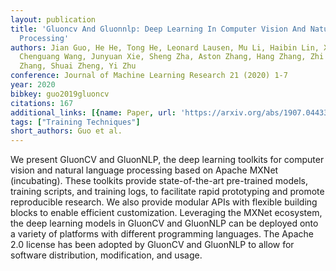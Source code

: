 ```yaml
---
layout: publication
title: 'Gluoncv And Gluonnlp: Deep Learning In Computer Vision And Natural Language
  Processing'
authors: Jian Guo, He He, Tong He, Leonard Lausen, Mu Li, Haibin Lin, Xingjian Shi,
  Chenguang Wang, Junyuan Xie, Sheng Zha, Aston Zhang, Hang Zhang, Zhi Zhang, Zhongyue
  Zhang, Shuai Zheng, Yi Zhu
conference: Journal of Machine Learning Research 21 (2020) 1-7
year: 2020
bibkey: guo2019gluoncv
citations: 167
additional_links: [{name: Paper, url: 'https://arxiv.org/abs/1907.04433'}]
tags: ["Training Techniques"]
short_authors: Guo et al.
---
```

We present GluonCV and GluonNLP, the deep learning toolkits for computer
vision and natural language processing based on Apache MXNet (incubating).
These toolkits provide state-of-the-art pre-trained models, training scripts,
and training logs, to facilitate rapid prototyping and promote reproducible
research. We also provide modular APIs with flexible building blocks to enable
efficient customization. Leveraging the MXNet ecosystem, the deep learning
models in GluonCV and GluonNLP can be deployed onto a variety of platforms with
different programming languages. The Apache 2.0 license has been adopted by
GluonCV and GluonNLP to allow for software distribution, modification, and
usage.